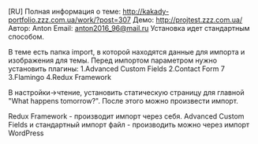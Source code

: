[RU]
Полная информация о теме: http://kakady-portfolio.zzz.com.ua/work/?post=307
Демо: http://projtest.zzz.com.ua/
Автор: Anton
Email: anton2016_96@mail.ru
Установка идет стандартным способом.

В теме есть папка import, в которой находятся данные для импорта и изображения для темы.
Перед импортом параметром нужно установить плагины:
1.Advanced Custom Fields
2.Contact Form 7
3.Flamingo
4.Redux Framework

В настройки->чтение, установить статическую страницу для главной "What happens tomorrow?".
После этого можно произвести импорт.

Redux Framework - производит импорт через себя.
Advanced Custom Fields и стандартный импорт файл - производить можно через импорт WordPress